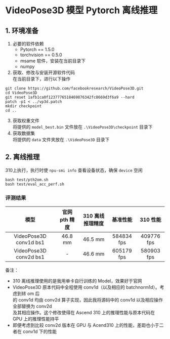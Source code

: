 # VideoPose3D  模型 Pytorch 离线推理
## 1. 环境准备
1. 必要的软件依赖
    - Pytorch == 1.5.0
    - torchvision == 0.5.0
    - msame 软件，安装在当前目录下
    - numpy
2. 获取、修改与安装开源软件代码  
在当前目录下，进行以下操作  
```
git clone https://github.com/facebookresearch/VideoPose3D.git
cd VideoPose3D
git reset 1afb1ca0f1237776518469876342fc8669d3f6a9 --hard
patch -p1 < ../vp3d.patch
mkdir checkpoint
cd ..
```
3. 获取权重文件  
将提供的 `model_best.bin` 文件放在 `.\VideoPose3D\checkpoint` 目录下
4. 获取数据集  
将提供的 `data` 文件夹放在 `.\VideoPose3D` 目录下
## 2. 离线推理  
310上执行，执行时使 `npu-smi info` 查看设备状态，确保 `device` 空闲
```
bash test/pth2om.sh  
bash test/eval_acc_perf.sh
```
### 评测结果
| 模型 | 官网 pth 精度 | 310 离线推理精度 | 基准性能 | 310 性能 |
|:----:|:----:|:----:|:----:|:----:|
|VideoPose3D conv1d bs1| 46.8 mm| 46.5 mm | 584834 fps | 409776 fps |
|VideoPose3D conv2d bs1| - | 46.6 mm | 605179 fps | 580903 fps |

备注：
- 310 离线推理使用的是我用单卡自行训练的 Model，效果好于官网
- VideoPose3D 原本代码中全程使用 conv1d（以及相应的 batchnorm1d）。考虑到转 om 后  
的 conv1d 均由 conv2d 算子实现，因此我将源码中的 conv1d 以及相应操作全部替换为 conv2d  
及其相应操作。这个修改使得在 Ascend 310 上的推理性能与原本代码在 GPU 上的推理性能持平
- 即便考虑到比较 conv2d 版本在 GPU 与 Acend310 上的性能，差距也小于二者在 conv1d  下的性能
